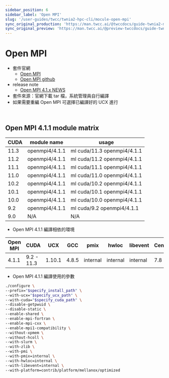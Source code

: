 ```yaml
---
sidebar_position: 6
sidebar_label: 'Open MPI'
slug: '/user-guides/twcc/twnia2-hpc-cli/mocule-open-mpi'
sync_original_production: 'https://man.twcc.ai/@twccdocs/guide-twnia2-module-open-mpi-zh' 
sync_original_preview: 'https://man.twcc.ai/@preview-twccdocs/guide-twnia2-module-open-mpi-zh' 
---
```



# Open MPI


- 套件官網
  - [Open MPI](https://www.open-mpi.org/)
  - [Open MPI github](https://github.com/open-mpi/ompi)
- release note
  - [Open MPI 4.1.x NEWS](https://raw.githubusercontent.com/open-mpi/ompi/v4.1.x/NEWS)
- 套件來源：官網下載 tar 檔，系統管理員自行編譯
- 如果需要重編 Open MPI 可選擇已編譯好的 UCX 進行

<br/>


## Open MPI 4.1.1 module matrix

| CUDA | module name    | usage                       |
| ---- | -------------- | --------------------------- |
| 11.3 | openmpi4/4.1.1 | ml cuda/11.3 openmpi4/4.1.1 |
| 11.2 | openmpi4/4.1.1 | ml cuda/11.2 openmpi4/4.1.1 |
| 11.1 | openmpi4/4.1.1 | ml cuda/11.1 openmpi4/4.1.1 |
| 11.0 | openmpi4/4.1.1 | ml cuda/11.0 openmpi4/4.1.1 |
| 10.2 | openmpi4/4.1.1 | ml cuda/10.2 openmpi4/4.1.1 |
| 10.1 | openmpi4/4.1.1 | ml cuda/10.1 openmpi4/4.1.1 |
| 10.0 | openmpi4/4.1.1 | ml cuda/10.0 openmpi4/4.1.1 |
| 9.2  | openmpi4/4.1.1 | ml cuda/9.2 openmpi4/4.1.1  |
| 9.0  | N/A            | N/A                         |


- Open MPI 4.1.1 編譯相依的環境

| Open MPI | CUDA       | UCX    | GCC   | pmix     | hwloc    | libevent | CentOS |
| -------- | ---------- | ------ | ----- | -------- | -------- | -------- | ------ |
| 4.1.1    | 9.2 - 11.3 | 1.10.1 | 4.8.5 | internal | internal | internal | 7.8    |

- Open MPI 4.1.1 編譯使用的參數
```bash
./configure \
--prefix="$specify_install_path" \
--with-ucx="$specify_ucx_path" \
--with-cuda="$specify_cuda_path" \
--disable-getpwuid \
--disable-static \
--enable-shared \
--enable-mpi-fortran \
--enable-mpi-cxx \
--enable-mpi1-compatibility \
--without-xpmem \
--without-hcoll \
--with-slurm \
--with-zlib \
--with-pmi \
--with-pmix=internal \
--with-hwloc=internal \
--with-libevent=internal \
--with-platform=contrib/platform/mellanox/optimized
```
